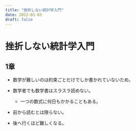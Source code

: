 ```yaml
---
title: "挫折しない統計学入門"
date: 2022-01-03
draft: false
---
```

# 挫折しない統計学入門



## 1章



* 数学が難しいのは約束ごとだけでしか書かれていないため。



* 数学者でも数学書はスラスラ読めない。



    * 一つの数式に何日もかかることもある。



* 前から読むとは限らない。



* 後へ行くほど難しくなる。




